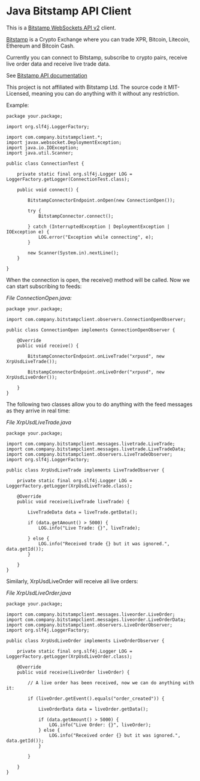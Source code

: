 Java Bitstamp API Client
========================

This is a [Bitstamp WebSockets API v2](https://www.bitstamp.net/websocket/v2/) client.
 
[Bitstamp](https://bitstamp.net) is a Crypto Exchange where you can trade XPR, Bitcoin, Litecoin, Ethereum and Bitcoin Cash.

Currently you can connect to Bitstamp, subscribe to crypto pairs, receive live order data and receive live trade data.

See [Bitstamp API documentation](https://www.bitstamp.net/websocket/v2/)

This project is not affiliated with Bitstamp Ltd. The source code it MIT-Licensed, meaning you can do anything with it without any restriction.


Example:

    package your.package;
    
    import org.slf4j.LoggerFactory;
    
    import com.company.bitstampclient.*;
    import javax.websocket.DeploymentException;
    import java.io.IOException;
    import java.util.Scanner;
    
    public class ConnectionTest {
    
        private static final org.slf4j.Logger LOG = LoggerFactory.getLogger(ConnectionTest.class);
    
        public void connect() {
    
            BitstampConnectorEndpoint.onOpen(new ConnectionOpen());
    
            try {
                BitstampConnector.connect();
    
            } catch (InterruptedException | DeploymentException | IOException e) {
                LOG.error("Exception while connecting", e);
            }
    
            new Scanner(System.in).nextLine();
        }
    
    }
    

When the connection is open, the receive() method will be called. Now we can start subscribing to feeds:

*File ConnectionOpen.java:*

    package your.package;
    
    import com.company.bitstampclient.observers.ConnectionOpenObserver;
    
    public class ConnectionOpen implements ConnectionOpenObserver {
    
        @Override
        public void receive() {
    
            BitstampConnectorEndpoint.onLiveTrade("xrpusd", new XrpUsdLiveTrade());
    
            BitstampConnectorEndpoint.onLiveOrder("xrpusd", new XrpUsdLiveOrder());
    
        }
    }    


The following two classes allow you to do anything with the feed messages as they arrive in real time:

*File XrpUsdLiveTrade.java*

    package your.package;
    
    import com.company.bitstampclient.messages.livetrade.LiveTrade;
    import com.company.bitstampclient.messages.livetrade.LiveTradeData;
    import com.company.bitstampclient.observers.LiveTradeObserver;
    import org.slf4j.LoggerFactory;
    
    public class XrpUsdLiveTrade implements LiveTradeObserver {
    
        private static final org.slf4j.Logger LOG = LoggerFactory.getLogger(XrpUsdLiveTrade.class);
    
        @Override
        public void receive(LiveTrade liveTrade) {
    
            LiveTradeData data = liveTrade.getData();
    
            if (data.getAmount() > 5000) {
                LOG.info("Live Trade: {}", liveTrade);
    
            } else {
                LOG.info("Received trade {} but it was ignored.", data.getId());
            }
    
        }
    }


Similarly, XrpUsdLiveOrder will receive all live orders:

*File XrpUsdLiveOrder.java*


    package your.package;
    
    import com.company.bitstampclient.messages.liveorder.LiveOrder;
    import com.company.bitstampclient.messages.liveorder.LiveOrderData;
    import com.company.bitstampclient.observers.LiveOrderObserver;
    import org.slf4j.LoggerFactory;
    
    public class XrpUsdLiveOrder implements LiveOrderObserver {
    
        private static final org.slf4j.Logger LOG = LoggerFactory.getLogger(XrpUsdLiveOrder.class);
    
        @Override
        public void receive(LiveOrder liveOrder) {
    
            // A live order has been received, now we can do anything with it:
    
            if (liveOrder.getEvent().equals("order_created")) {
    
                LiveOrderData data = liveOrder.getData();
    
                if (data.getAmount() > 5000) {
                    LOG.info("Live Order: {}", liveOrder);
                } else {
                    LOG.info("Received order {} but it was ignored.", data.getId());
                }
    
            }
    
        }
    }
